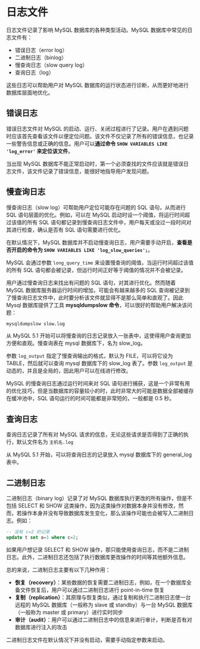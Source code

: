 # 日志文件

日志文件记录了影响 MySQL 数据库的各种类型活动。MySQL 数据库中常见的日志文件有：
- 错误日志（error log）
- 二进制日志（binlog）
- 慢查询日志（slow query log）
- 查询日志（log）

这些日志可以帮助用户对 MySQL 数据库的运行状态进行诊断，从而更好地进行数据库层面地优化。

## 错误日志

错误日志文件对 MySQL 的启动、运行、关闭过程进行了记录。用户在遇到问题时应该首先查看该文件以便定位问题。该文件不仅记录了所有的错误信息，也记录一些警告信息或正确的信息。用户可以**通过命令 `SHOW VARIABLES LIKE 'log_error'` 来定位该文件**。

当出现 MySQL 数据库不能正常启动时，第一个必须查找的文件应该就是错误日志文件，该文件记录了错误信息，能很好地指导用户发现问题。

## 慢查询日志

慢查询日志（slow log）可帮助用户定位可能存在问题的 SQL 语句，从而进行 SQL 语句层面的优化。例如，可以在 MySQL 启动时设一个阈值，将运行时间超过该值的所有 SQL 语句都记录到慢查询日志文件中，用户每天或没过一段时间对其进行检查，确认是否有 SQL 语句需要进行优化。

在默认情况下，MySQL 数据库并不启动慢查询日志，用户需要手动开启，**查看是否开启的命令为 `SHOW VARIABLES LIKE 'log_slow_queries';`**。

MySQL 会通过参数 `long_query_time` 来设置慢查询的阈值，当运行时间超过该值的所有 SQL 语句都会被记录，但运行时间正好等于阈值的情况并不会被记录。

用户通过慢查询日志来找出有问题的 SQL 语句，对其进行优化。然而随着 MySQL 数据库服务器运行时间的增加，可能会有越来越多的 SQL 查询被记录到了慢查询日志文件中，此时要分析该文件就显得不是那么简单和直观了。因此 Mysql 数据库提供了工具 **mysqldumpslow 命令**，可以很好的帮助用户解决该问题：

```sh
mysqldumpslow slow.log
```

从 MySQL 5.1 开始可以将慢查询的日志记录放入一张表中，这使得用户查询更加方便和直观。慢查询表在 mysql 数据库下，名为 slow_log。

参数 `log_output` 指定了慢查询输出的格式，默认为 FILE，可以将它设为 TABLE，然后就可以查询 mysql 数据库下的 slow_log 表了。参数 `log_output` 是动态的，并且是全局的，因此用户可以在线进行修改。

MySQL 的慢查询日志通过运行时间来对 SQL 语句进行捕获，这是一个非常有用的优化技巧，但是当数据库的容量较小的时，此时非常大的可能是数据全部被缓存在缓冲池中，SQL 语句运行的时间可能都是非常短的，一般都是 0.5 秒。

## 查询日志

查询日志记录了所有对 MySQL 请求的信息，无论这些请求是否得到了正确的执行，默认文件名为 `主机名.log`

从 MySQL 5.1 开始，可以将查询日志的记录放入 mysql 数据库下的 general_log 表中。

## 二进制日志

二进制日志（binary log）记录了对 MySQL 数据库执行更改的所有操作，但是不包括 SELECT 和 SHOW 这类操作，因为这类操作对数据本身并没有修改，然而，若操作本身并没有导致数据库发生变化，那么该操作可能也会被写入二进制日志。例如：

```sql
-- 没有 c=2 的记录
update t set a=1 where c=2;
```

如果用户想记录 SELECT 和 SHOW 操作，那只能使用查询日志，而不是二进制日志。此外，二进制日志还包括了执行数据库更改操作的时间等其他额外信息。

总的来说，二进制日志主要有以下几种作用：
- **恢复（recovery）**：某些数据的恢复需要二进制日志，例如，在一个数据库全备文件恢复后，用户可以通过二进制日志进行 point-in-time 恢复
- **复制（replication）**：其原理与恢复类似，通过复制和执行二进制日志使一台远程的 MySQL 数据库（一般称为 slave 或 standby）与一台 MySQL 数据库（一般称为 master 或 primary）进行实时同步
- **审计（audit）**：用户可以通过二进制日志中的信息来进行审计，判断是否有对数据库进行注入的攻击

二进制日志文件在默认情况下并没有启动，需要手动指定参数来启动。

